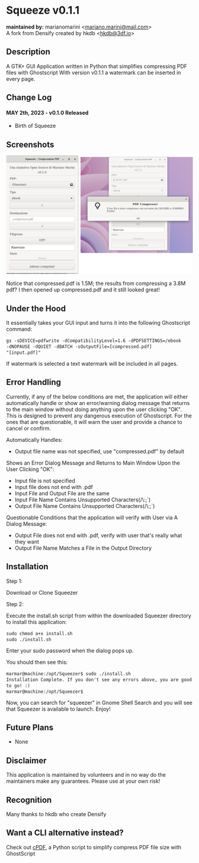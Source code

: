 # Squeeze v0.1.1
**maintained by:** marianomarini \<<mariano.marini@mail.com>\><br />
A fork from Densify created by hkdb \<<hkdb@3df.io>\><br />

## Description

A GTK+ GUI Application written in Python that simplifies compressing PDF files with Ghostscript
With version v0.1.1 a watermark can be inserted in every page.

## Change Log

#### MAY 2th, 2023 - v0.1.0 Released

- Birth of Squeeze

## Screenshots

![Screenshots](Screenshots/Squeezer-Screen.png "Screenshots")

Notice that compressed.pdf is 1.5M; the results from compressing a 3.8M pdf? I then opened up compressed.pdf and it still looked great!

## Under the Hood

It essentially takes your GUI input and turns it into the following Ghostscript command:

```
gs -sDEVICE=pdfwrite -dCompatibilityLevel=1.6 -dPDFSETTINGS=/ebook
-dNOPAUSE -dQUIET -dBATCH -sOutputFile=[compressed.pdf]
"[input.pdf]"
```
If watermark is selected a text watermark will be included in all pages.

## Error Handling

Currently, if any of the below conditions are met, the application will either automatically handle or show an error/warning dialog message that returns to the main window without doing anything upon the user clicking "OK". This is designed to prevent any dangerous execution of Ghostscript. For the ones that are questionable, it will warn the user and provide a chance to cancel or confirm.

Automatically Handles:

- Output file name was not specified, use "compressed.pdf" by default

Shows an Error Dialog Message and Returns to Main Window Upon the User Clicking "OK":

- Input file is not specified
- Input file does not end with .pdf
- Input File and Output File are the same
- Input File Name Contains Unsupported Characters(/\\:;\`)
- Output File Name Contains Unsupported Characters(/\\:;\`)

Questionable Conditions that the application will verify with User via A Dialog Message:

- Output File does not end with .pdf, verify with user that's really what they want
- Output File Name Matches a File in the Output Directory

## Installation

Step 1:

Download or Clone Squeezer

Step 2:

Execute the install.sh script from within the downloaded Squeezer directory to install this application:

```
sudo chmod a+x install.sh
sudo ./install.sh
```
Enter your sudo password when the dialog pops up.

You should then see this:

```
marmar@machine:/opt/Squeezer$ sudo ./install.sh
Installation Complete. If you don't see any errors above, you are good to go! :)
marmar@machine:/opt/Squeezer$
```

Now, you can search for "squeezer" in Gnome Shell Search and you will see that Squeezer is available to launch. Enjoy!

## Future Plans

- None

## Disclaimer

This application is maintained by volunteers and in no way do the maintainers make any guarantees. Please use at your own risk!

## Recognition

Many thanks to hkdb who create Densify

## Want a CLI alternative instead?

Check out [cPDF](https://github.com/hkdb/cpdf), a Python script to simplify compress PDF file size with GhostScript
